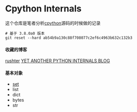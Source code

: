 # Cpython Internals

这个仓库是笔者分析[cpython](https://github.com/python/cpython)源码的时候做的记录

    # 基于 3.8.0a0 版本
    git reset --hard ab54b9a130c88f708077c2ef6c4963b632c132b3


#### 收藏的博客
[rushter](https://rushter.com/)
[YET ANOTHER PYTHON INTERNALS BLOG](https://pythoninternal.wordpress.com/)

#### 基本对象
 * [set](http://)
 * list
 * dict
 * bytes
 * str

